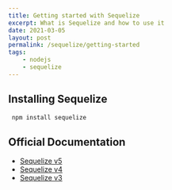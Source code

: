 ```yaml
---
title: Getting started with Sequelize
excerpt: What is Sequelize and how to use it
date: 2021-03-05
layout: post
permalink: /sequelize/getting-started
tags:
    - nodejs
    - sequelize
---
```


## Installing Sequelize

```bash
 npm install sequelize
```

## Official Documentation

- [Sequelize v5](https://sequelize.org/v5)
- [Sequelize v4](https://sequelize.org/v4/)
- [Sequelize v3](https://sequelize.org/v3)
